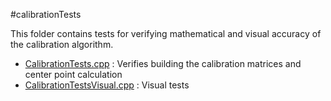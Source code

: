 #calibrationTests

This folder contains tests for verifying mathematical and visual accuracy
of the calibration algorithm.

* [CalibrationTests.cpp](./CalibrationTests.cpp) : Verifies building the calibration matrices and center point calculation
* [CalibrationTestsVisual.cpp](visual/CalibrationTestsVisual.cpp) : Visual tests 
